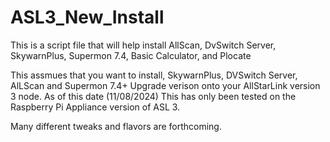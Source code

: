 # ASL3_New_Install
This is a script file that will help install AllScan, DvSwitch Server, SkywarnPlus, Supermon 7.4, Basic Calculator, and Plocate

This assmues that you want to install, SkywarnPlus, DVSwitch Server, AlLScan and Supermon 7.4+ Upgrade verison onto your AllStarLink version 3 node. As of this date (11/08/2024) This has only been tested on the Raspberry Pi Appliance version of ASL 3.

Many different tweaks and flavors are forthcoming.
